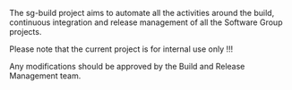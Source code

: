 The sg-build project aims to automate all the activities around the build, continuous integration and release management of all the Software Group projects.

Please note that the current project is for internal use only !!!

Any modifications should be approved by the Build and Release Management team.
